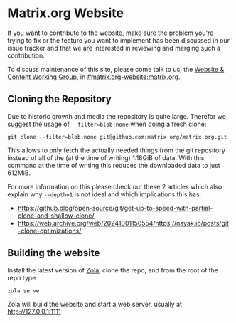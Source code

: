 # Matrix.org Website

If you want to contribute to the website, make sure the problem you're trying to
fix or the feature you want to implement has been discussed in our issue tracker
and that we are interested in reviewing and merging such a contribution.

To discuss maintenance of this site, please come talk to us, the
[Website & Content Working Group](https://matrix.org/foundation/working-groups/#website-and-content), in
[#matrix.org-website:matrix.org](https://matrix.to/#/#matrix.org-website:matrix.org).

## Cloning the Repository

Due to historic growth and media the repository is quite large. Therefor we
suggest the usage of `--filter=blob:none` when doing a fresh clone:

```
git clone --filter=blob:none git@github.com:matrix-org/matrix.org.git
```

This allows to only fetch the actually needed things from the git repository
instead of all of the (at the time of writing) 1.18GiB of data.
With this command at the time of writing this reduces the downloaded data to
just 612MiB.

For more information on this please check out these 2 articles which also
explain why `--depth=1` is not ideal and which implications this has:

- https://github.blog/open-source/git/get-up-to-speed-with-partial-clone-and-shallow-clone/
- https://web.archive.org/web/20241001150554/https://nayak.io/posts/git-clone-optimizations/

## Building the website

Install the latest version of [Zola](https://www.getzola.org), clone the repo,
and from the root of the repo type

```
zola serve
```

Zola will build the website and start a web server, usually at
http://127.0.0.1:1111

